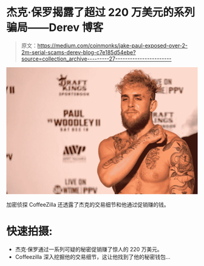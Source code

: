 # 杰克·保罗揭露了超过 220 万美元的系列骗局——Derev 博客

> 原文：<https://medium.com/coinmonks/jake-paul-exposed-over-2-2m-serial-scams-derev-blog-c7e185d54ebe?source=collection_archive---------27----------------------->

![](img/5875acc23af668e677c03737090feb1f.png)

加密侦探 CoffeeZilla 还透露了杰克的交易细节和他通过促销赚的钱。

# 快速拍摄:

*   杰克·保罗通过一系列可疑的秘密促销赚了惊人的 220 万美元。
*   Coffeezilla 深入挖掘他的交易细节，这让他找到了他的秘密钱包…